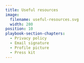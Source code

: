 ```yaml
---
title: Useful resources
image:
  filename: useful-resources.svg
  width: 280
position: 10
playbook-section-chapters:
  - Privacy policy
  - Email signature
  - Profile picture
  - Press kit
---
```

